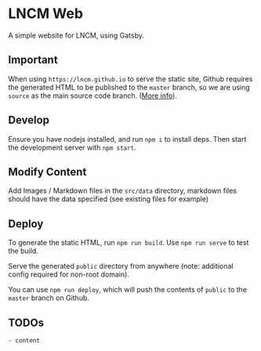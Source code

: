 # LNCM Web

A simple website for LNCM, using Gatsby.

## Important

When using `https://lncm.github.io` to serve the static site, Github requires the generated HTML to be published to the `master` branch, so we are using `source` as the main source code branch. ([More info](https://www.gatsbyjs.org/docs/how-gatsby-works-with-github-pages/)).

## Develop

Ensure you have nodejs installed, and run `npm i` to install deps. Then start the development server with `npm start`.

## Modify Content

Add Images / Markdown files in the `src/data` directory, markdown files should have the data specified (see existing files for example)

## Deploy

To generate the static HTML, run `npm run build`.  Use `npm run serve` to test the build.

Serve the generated `public` directory from anywhere (note: additional config required for non-root domain).

You can use `npm run deploy`, which will push the contents of `public` to the `master` branch on Github.

## TODOs

```
- content
```
